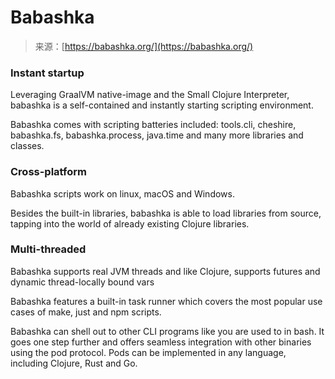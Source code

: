 <!--yml
category: 未分类
date: 2024-05-27 15:08:44
-->

# Babashka

> 来源：[https://babashka.org/](https://babashka.org/)

### Instant startup

Leveraging GraalVM native-image and the Small Clojure Interpreter, babashka is a self-contained and instantly starting scripting environment.

Babashka comes with scripting batteries included: tools.cli, cheshire, babashka.fs, babashka.process, java.time and many more libraries and classes.

### Cross-platform

Babashka scripts work on linux, macOS and Windows.

Besides the built-in libraries, babashka is able to load libraries from source, tapping into the world of already existing Clojure libraries.

### Multi-threaded

Babashka supports real JVM threads and like Clojure, supports futures and dynamic thread-locally bound vars

Babashka features a built-in task runner which covers the most popular use cases of make, just and npm scripts.

Babashka can shell out to other CLI programs like you are used to in bash. It goes one step further and offers seamless integration with other binaries using the pod protocol. Pods can be implemented in any language, including Clojure, Rust and Go.